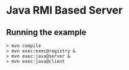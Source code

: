 # Java RMI Based Server

## Running the example

```
> mvn compile
> mvn exec:exec@registry &
> mvn exec:java@server &
> mvn exec:java@client
```
